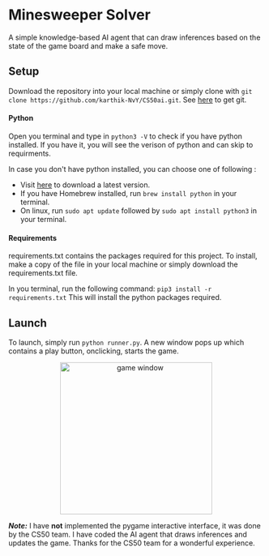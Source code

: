 # Minesweeper Solver
A simple knowledge-based AI agent that can draw inferences based on the state of the game board and make a safe move.

## Setup
Download the repository into your local machine or simply clone with `git clone https://github.com/karthik-NvY/CS50ai.git`. See [here](https://git-scm.com/downloads) to get git.
#### Python
Open you terminal and type in `python3 -V` to check if you have python installed. If you have it, you will see the verison of python and can skip to requirments.

In case you don't have python installed, you can choose one of following :
- Visit [here](https://www.python.org/downloads/) to download a latest version.
- If you have Homebrew installed, run `brew install python` in your terminal.
- On linux, run `sudo apt update` followed by `sudo apt install python3` in your terminal.

#### Requirements
requirements.txt contains the packages required for this project.
To install, make a copy of the file in your local machine or simply download the requirements.txt file.

In you terminal, run the following command: `pip3 install -r requirements.txt`
This will install the python packages required.

## Launch
To launch, simply run `python runner.py`. A new window pops up which contains a play button, onclicking, starts the game.
<p align="center">
<img width="300" alt="game window" src="https://github.com/karthik-NvY/CS50ai/assets/95777576/2f68adf2-e937-4977-aa37-40e9ba2058ec">
</p>

***Note:*** I have **not** implemented the pygame interactive interface, it was done by the CS50 team. I have coded the AI agent that draws inferences and updates the game. Thanks for the CS50 team for a wonderful experience.
